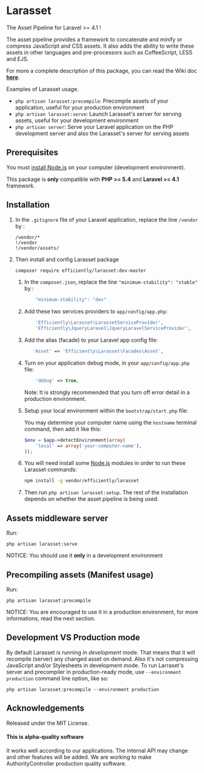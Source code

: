 Larasset
========

The Asset Pipeline for Laravel >= 4.1 !

The asset pipeline provides a framework to concatenate and minify or compress
JavaScript and CSS assets. It also adds the ability to write these assets in
other languages and pre-processors such as CoffeeScript, LESS and EJS.

For more a complete description of this package, you can read the Wiki doc **[here](https://github.com/efficiently/larasset/wiki/Asset-pipeline)**.

Examples of Larasset usage.

- `php artisan larasset:precompile`: Precompile assets of your application, useful for your production environment
- `php artisan larasset:serve`:      Launch Larasset's server for serving assets, useful for your development environment
- `php artisan server`:              Serve your Laravel application on the PHP development server and also the Larasset's server for serving assets


Prerequisites
-------------

You must [install Node.js](http://nodejs.org) on your computer (development environment).

This package is **only** compatible with **PHP >= 5.4** and **Laravel >= 4.1** framework.

Installation
------------

1. In the `.gitignore` file of your Laravel application, replace the line `/vendor` by :

    ```
    /vendor/*
    !/vendor
    !/vendor/assets/
    ```

2. Then install and config Larasset package

    ```sh
    composer require efficiently/larasset:dev-master
    ```
    
    1. In the `composer.json`, replace the line `"minimum-stability": "stable"` by :

        ```javascript
            "minimum-stability": "dev"
        ```

    2. Add these two services providers to `app/config/app.php`:

        ```php
            'Efficiently\Larasset\LarassetServiceProvider',
            'Efficiently\JqueryLaravel\JqueryLaravelServiceProvider',
        ```

    3. Add the alias (facade) to your Laravel app config file:

        ```php
           'Asset' => 'Efficiently\Larasset\Facades\Asset',
        ```
    
    4.	Turn on your application debug mode, in your `app/config/app.php` file:
        
        ```php
            'debug' => true,
        ```
        
        Note: It is strongly recommended that you turn off error detail in a production environment.

    5. Setup your local environment within the `bootstrap/start.php` file:

        You may determine your computer name using the `hostname` terminal command, then add it like this:

        ```php
        $env = $app->detectEnvironment(array(
            'local' => array('your-computer-name'),
        ));
        ```

    6. You will need install some [Node.js](http://nodejs.org/) modules in order to run these Larasset commands:

        ```sh
        npm install -g vendor/efficiently/larasset
        ```

    7. Then run `php artisan larasset:setup`. The rest of the installation depends on
    whether the asset pipeline is being used.

Assets middleware server
------------------------

Run:

    php artisan larasset:serve

NOTICE: You should use it **only** in a development environment


Precompiling assets (Manifest usage)
------------------------------------

Run:

    php artisan larasset:precompile

NOTICE: You are encouraged to use it in a production environment, 
for more informations, read the next section.


Development VS Production mode
------------------------------

By default Larasset is running in _development_ mode. That means that it will
recompile (server) any changed asset on demand. Also it's not compressing
JavaScript and/or Stylesheets in development mode. To run Larraset's server and
precompiler in production-ready mode, use `--environment production` command line
option, like so:

    php artisan larasset:precompile --environment production


Acknowledgements
----------------

Released under the MIT License.

#### This is alpha-quality software
It works well according to our applications. The internal API may change and other features will be added.
We are working to make AuthorityController production quality software.